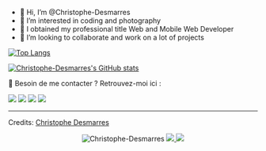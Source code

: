 - 👋 Hi, I’m @Christophe-Desmarres
- 👀 I’m interested in coding and photography
- 🌱 I obtained my professional title Web and Mobile Web Developer
- 💞️ I’m looking to collaborate and work on a lot of projects

[![Top Langs](https://github-readme-stats.vercel.app/api/top-langs/?username=Christophe-Desmarres&layout=compact&card_width=445px)](https://github.com/Christophe-Desmarres/github-readme-stats)


[![Christophe-Desmarres's GitHub stats](https://github-readme-stats.vercel.app/api?username=Christophe-Desmarres&show_icons=true)](https://github.com/Christophe-Desmarres/github-readme-stats) 

📣 Besoin de me contacter ? Retrouvez-moi ici :<br/>
<p>
  <a href="mailto:christophe.desmarres@hotmail.com?subject=[GitHub]%20🔥%20Prise%20de%20contact&body=Bonjour%20Christophe%2C%0A%0AJe%20viens%20vers%20toi%20aujourd%27hui%20apr%C3%A8s%20avoir%20vu%20ton%20profil%20GitHub%20pour%20..."><img src="https://img.shields.io/badge/e‑mail-D14836.svg?style=for-the-badge&logo=GMail&logoColor=white"/></a>	
  <a href="https://instagram.com/cd_mar"><img src="https://img.shields.io/badge/instagram-E4405F.svg?style=for-the-badge&logo=instagram&logoColor=white"/></a>		
  <a href="https://linkedin.com/in/christophe-desmarres-170022a3"><img src="https://img.shields.io/badge/linkedin-0077B5.svg?style=for-the-badge&logo=linkedin&logoColor=white"/></a>	
  <a href="https://twitter.com/noursausore"><img src="https://img.shields.io/badge/twitter-1DA1F2.svg?style=for-the-badge&logo=twitter&logoColor=white"/></a>
</p>
<!--START_SECTION:waka-->

<!--END_SECTION:waka-->

-----
Credits: [Christophe Desmarres](https://github.com/Christophe-Desmarres)

<p align="center">
  

  <img src="https://komarev.com/ghpvc/?username=Christophe-Desmarres" alt="Christophe-Desmarres" />
  
  <a href="https://github.com/Christophe-Desmarres/">
      <img src="https://img.shields.io/github/followers/Christophe-Desmarres?style=flat-square?color=%234CC61E&label=GitHub%20Followers%20"/>
  </a>
  
  <a href="https://github.com/Christophe-Desmarres/">
    <img src="https://img.shields.io/github/last-commit/Christophe-Desmarres/Christophe-Desmarres?style=flat-square?color=red&label=Last%20Updated%20"/>   </a>
</p>

<!---
Christophe-Desmarres/Christophe-Desmarres is a ✨ special ✨ repository because its `README.md` (this file) appears on your GitHub profile.
You can click the Preview link to take a look at your changes.
- 📫 How to reach me ...

<img src="http://views.whatilearened.today/views/github/Christophe-Desmarres/views.svg"/>

 <a href="https://twitch.tv/nomDeProfil"><img src="https://img.shields.io/badge/twitch-9146FF.svg?style=for-the-badge&logo=twitch&logoColor=white"/></a>


--->

